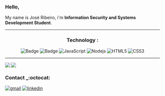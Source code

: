 
### Hello, 
My name is José Ribeiro, i'm **Information Security and Systems Development Student**. 


---
 <div align="center"> 
 
### Technology : 

</div> 

 <div align="center"> 

![Badge](https://img.shields.io/badge/-Git-%23F05032?style=flat-square&logo=git&logoColor=%23ffffff)
![Badge](https://img.shields.io/badge/-GitHub-181717?style=flat-square&logo=github) 
![JavaScript](https://img.shields.io/badge/-JavaScript-%23F7DF1C?style=flat-square&logo=javascript&logoColor=000000&labelColor=%23F7DF1C&color=%23FFCE5A) 
![Nodejs](https://img.shields.io/badge/-Nodejs-black?style=flat-square&logo=Node.js) 
![HTML5](https://img.shields.io/badge/-HTML5-%23E44D27?style=flat-square&logo=html5&logoColor=ffffff) 
![CSS3](https://img.shields.io/badge/-CSS3-%231572B6?style=flat-square&logo=css3)

 
</div> 

---
<!--  dracula -->
<a href="https://github.com/cjhota">
  <img align="" src="https://github-readme-stats.vercel.app/api?username=cjhota&show_icons=true&theme=tokyonight" />
</a>

<!-- <a href="https://github.com/cjhota/convoychat">
  <img align="" src="https://github-readme-streak-stats.herokuapp.com/?user=cjhota&hide_border=true&theme=tokyonight&show_icons=true" />
</a> -->

<a href="https://github.com/cjhota/convoychat">
  <img align="left" src="https://github-readme-stats.vercel.app/api/top-langs/?username=cjhota&theme=tokyonight" />
</a>

<!-- ![YOUR github stats](https://github-readme-stats.vercel.app/api?username=cjhota&show_icons=true&theme=dracula) -->
 
### Contact _:octocat:

<!-- <div align="center">
 
</div> -->
<!-- [![Linkedin Badge](https://img.shields.io/badge/-José_Ribeiro-blue?style=flat-square&logo=Linkedin&logoColor=white&link=https://www.linkedin.com/in/josekcarvalho/)](https://www.linkedin.com/in/josekcarvalho/)
[![Gmail Badge](https://img.shields.io/badge/-Gmail_José_Ribeiro-c14438?style=flat-square&logo=Gmail&logoColor=white&link=mailto:joseribeirocsr@gmail.com)](mailto:joseribeirocsr@gmail.com) -->
[![gmail](https://img.shields.io/badge/Gmail-red?style=flat&logo=gmail&labelColor=white)](mailto:joseribeirocsr@gmail@gmail.com)
[![linkedin](https://img.shields.io/badge/Linkedin-blue?style=flat&logo=linkedin&labelColor=blue)](https://www.linkedin.com/in/josekcarvalho/)

<!--  :octocat: -->
